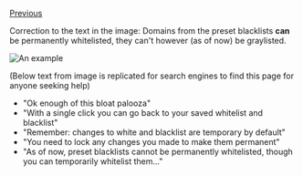 [Previous](Quick-tour-%231%3A-6-of-7)

Correction to the text in the image: Domains from the preset blacklists **can** be permanently whitelisted, they can't however (as of now) be graylisted.

![An example](https://raw.github.com/gorhill/httpswitchboard/master/doc/img/quicktour-001-g.jpg)

(Below text from image is replicated for search engines to find this page for anyone seeking help)
- "Ok enough of this bloat palooza"
- "With a single click you can go back to your saved whitelist and blacklist"
- "Remember: changes to white and blacklist are temporary by default"
- "You need to lock any changes you made to make them permanent"
- "As of now, preset blacklists cannot be permanently whitelisted, though you can temporarily whitelist them..."